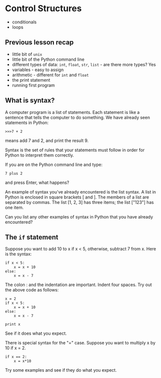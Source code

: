 # Control Structures

- conditionals
- loops

## Previous lesson recap

- little bit of `unix`
- little bit of the Python command line
- different types of data: `int`, `float`, `str`, `list` - are there more types? Yes
- variables - easy to assign
- arithmetic - different for `int` and `float`
- the print statement
- running first program

## What is syntax? 

A computer program is a list of statements. Each statement is like a sentence that tells the computer to do something. 
We have already seen statements in Python: 

`>>>7 + 2`

means add 7 and 2, and print the result 9. 

Syntax is the set of rules that your statements must follow in order for Python to interpret them correctly. 

If you are on the Python command line and type: 

`7 plus 2` 

and press Enter, what happens? 

An example of syntax you've already encountered is the list syntax. A list in Python is enclosed in square brackets [ and ]. 
The members of a list are separated by commas. The list [1, 2, 3] has three items; the list ["123"] has one item. 

Can you list any other examples of syntax in Python that you have already encountered? 

## The `if` statement

Suppose you want to add 10 to x if x < 5, otherwise, subtract 7 from x. Here is the syntax: 

```
if x < 5: 
    x = x + 10
else: 
    x = x - 7
```

The colon : and the indentation are important. Indent four spaces. 
Try out the above code as follows: 

```
x = 2
if x < 5: 
    x = x + 10
else: 
    x = x - 7
    
print x
```

See if it does what you expect. 

There is special syntax for the "=" case. Suppose you want to multiply x by 10 if x = 2. 

```
if x == 2: 
    x = x*10
```
Try some examples and see if they do what you expect. 
